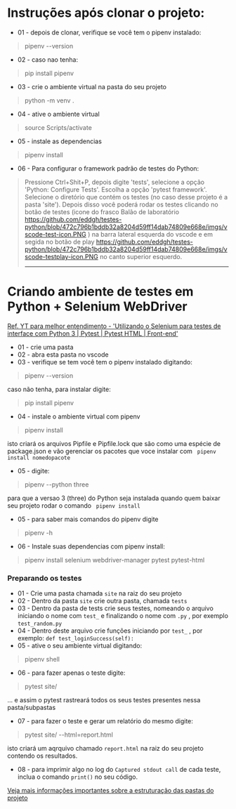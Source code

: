 # Instruções após clonar o projeto:

- 01 - depois de clonar, verifique se você tem o pipenv instalado:
>pipenv --version

- 02 - caso nao tenha:
>pip install pipenv

- 03 - crie o ambiente virtual na pasta do seu projeto
>python -m venv .

- 04 - ative o ambiente virtual
>source Scripts/activate

- 05 - instale as dependencias
>pipenv install

- 06 - Para configurar o framework padrão de testes do Python:
>Pressione Ctrl+Shit+P, depois digite 'tests', selecione a opção 'Python: Configure Tests'. Escolha a opção 'pytest framework'. Selecione o diretório que contém os testes (no caso desse projeto é a pasta 'site'). Depois disso você poderá rodar os testes clicando no botão de testes (icone do frasco Balão de laboratório https://github.com/eddgh/testes-python/blob/472c796b1bddb32a8204d59ff14dab74809e668e/imgs/vscode-test-icon.PNG ) na barra lateral esquerda do vscode e em segida no botão de play https://github.com/eddgh/testes-python/blob/472c796b1bddb32a8204d59ff14dab74809e668e/imgs/vscode-testplay-icon.PNG no canto superior esquerdo.<hr> 

# Criando ambiente de testes em Python + Selenium WebDriver

[Ref. YT para melhor entendimento - 'Utilizando o Selenium para testes de interface com Python 3 | Pytest | Pytest HTML | Front-end'](https://youtu.be/HPUrFjJJSQQ)

- 01 - crie uma pasta
- 02 - abra esta pasta no vscode
- 03 - verifique se tem você tem o pipenv instalado digitando: 

>pipenv --version

 caso não tenha, para instalar digite:

>pip install pipenv

- 04 - instale o ambiente virtual com pipenv

>pipenv install

isto criará os arquivos Pipfile e Pipfile.lock que são como uma espécie de package.json e vão gerenciar os pacotes que voce instalar com ` pipenv install nomedopacote`
- 05 - digite: 

>pipenv --python three

para que a versao 3 (three) do Python seja instalada quando quem baixar seu projeto rodar o comando ` pipenv install`
- 05 - para saber mais comandos do pipenv digite
>pipenv -h
- 06 - Instale suas dependencias com pipenv install:
>pipenv install selenium webdriver-manager pytest pytest-html

### Preparando os testes
- 01 - Crie uma pasta chamada `site` na raiz do seu projeto
- 02 - Dentro da pasta `site` crie outra pasta, chamada `tests`
- 03 - Dentro da pasta de tests crie seus testes, nomeando o arquivo iniciando o nome com `test_` e finalizando o nome com `.py` , por exemplo `test_random.py`
- 04 - Dentro deste arquivo crie funções iniciando por `test_` , por exemplo: `def test_loginSuccess(self):`
- 05 - ative o seu ambiente virtual digitando:

>pipenv shell

- 06 - para fazer apenas o teste digite:

>pytest site/

... e assim o pytest rastreará todos os seus testes presentes nessa pasta/subpastas
- 07 - para fazer o teste e gerar um relatório do mesmo digite:

>pytest site/ --html=report.html

isto criará um aqrquivo chamado `report.html` na raiz do seu projeto contendo os resultados.
- 08 - para imprimir algo no log do  `Captured stdout call` de cada teste, inclua o comando `print()` no seu código.

 [Veja mais informações importantes sobre a estruturação das pastas do projeto](readme2.md)